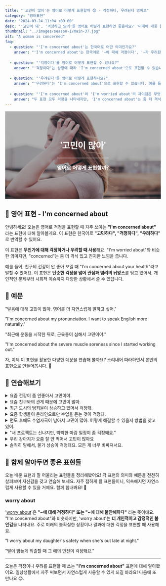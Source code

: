 ```yaml
---
title: "'고민이 많아'는 영어로 어떻게 표현할까 😟 - 걱정하다, 우려된다 영어로"
category: "영어표현"
date: "2024-03-24 11:04 +09:00"
desc: "'고민이 돼', '걱정하고 있어'를 영어로 어떻게 표현하면 좋을까요? '미래에 대한 불확실성 때문에 고민이 돼.', '최근 재정 상황 때문에 고민이 많아.' 등을 영어로 표현하는 법을 배워봅시다. 다양한 예문을 통해서 연습하고 본인의 표현으로 만들어 보세요."
thumbnail: "../images/season-1/main-37.jpg"
alt: "A woman is concerned"
faq:
  - question: "'I'm concerned about'는 한국어로 어떤 의미인가요?"
    answer: "'I'm concerned about'는 한국어로 '~에 대해 걱정이다', '~가 우려된다' 등으로 번역될 수 있습니다. 이 표현은 무언가에 대해 걱정하거나 염려할 때 사용합니다."

  - question: "'걱정이다'를 영어로 어떻게 표현할 수 있나요?"
    answer: "'걱정이다'는 상황에 따라 'I'm concerned about'으로 표현할 수 있습니다. 예를 들어, '네 건강이 걱정이야'는 'I'm concerned about your health'로 말할 수 있습니다."

  - question: "'우려된다'를 영어로 어떻게 표현하나요?"
    answer: "'우려된다'는 'I'm concerned about'으로 표현할 수 있습니다. 예를 들어, '경제 상황이 우려됩니다'는 'I'm concerned about the economic situation'으로 말할 수 있습니다."

  - question: "'I'm concerned about'와 'I'm worried about'의 차이점은 무엇인가요?"
    answer: "두 표현 모두 걱정을 나타내지만, 'I'm concerned about'는 좀 더 격식 있고 진지한 느낌을 줍니다. 'Worried'가 개인적인 불안을 나타낸다면, 'concerned'는 관심과 염려의 뉘앙스를 더 강하게 담고 있습니다."
---
```


![A woman is concerned](../images/season-1/main-37.jpg)

## 🌟 영어 표현 - I'm concerned about

안녕하세요! 오늘은 영어로 걱정을 표현할 때 자주 쓰이는 **"I'm concerned about"** 라는 표현에 대해 알아볼게요. 이 표현은 한국어로 **"고민하다", "걱정하다", "우려하다"** 로 번역할 수 있어요.

이 표현은 **무언가에 대해 걱정하거나 우려할 때 사용**해요. "I'm worried about"와 비슷한 의미지만, "concerned"는 좀 더 격식 있고 진지한 느낌을 줍니다.

예를 들어, 친구의 건강이 안 좋아 보일 때 "I'm concerned about your health"라고 말할 수 있어요. 이 표현은 **단순한 걱정을 넘어 관심과 염려의 뉘앙스**를 담고 있어서, 개인적인 문제부터 사회적 이슈까지 다양한 상황에서 쓸 수 있답니다.

<div 
  data-inline-banner="🎉 새해에는 스픽 AI와 함께 영어 공부하자" 
  data-inline-banner-subtext="설날 특별 할인으로 60%할인 + 추가 7만원 할인! (~2/3)" 
  data-inline-banner-link="https://app.usespeak.com/kr-ko/sale/kr-affiliate-special/?ref=engple-inline"
  data-inline-banner-caption="해당 링크를 통해 구매시 일정액의 수수료를 지급받습니다.">
</div>

## 📖 예문

"발음에 대해 고민이 많아. 영어를 더 자연스럽게 말하고 싶어."

"I'm concerned about my pronunciation. I want to speak English more naturally."

"최근에 운동을 시작한 뒤로, 근육통이 심해서 고민이야."

"I'm concerned about the severe muscle soreness since I started working out."

자, 이제 이 표현을 활용한 다양한 예문을 연습해 볼까요? 소리내어 따라하면서 본인의 표현으로 만들어봅시다. 🌟

## 💬 연습해보기

<details>
  <summary>요즘 건강이 좀 안좋아서 고민이야.</summary>
  <span>I'm concerned about my health these days, as it hasn't been great.</span>
</details>

<details>
  <summary>요즘 친구와의 관계 때문에 고민이 많아.</summary>
  <span>I'm concerned about my relationship with a friend recently.</span>
</details>

<details>
  <summary>최근 도시의 범죄율이 상승하고 있어서 걱정돼.</summary>
<span>I'm concerned about the rising crime rate in the city recently.</span>
</details>

<details>
  <summary>요즘 학생들이 온라인으로만 수업을 듣는 것이 걱정돼.</summary>
  <span>I'm concerned about students only having classes online these days.</span>
</details>

<details>
  <summary>면도 후에도 수염자국이 남아서 고민이 많아. 어떻게 해결할 수 있을지 방법을 찾고 있어.</summary>
<span>I'm concerned about beard shadows even after shaving. I'm <a href="/blog/in-english/173.look-for/">looking for</a> ways to resolve this.</span>
</details>

<details>
<summary>"새 프로젝트는 신나지만, 빡빡한 마감 일정이 좀 걱정돼요."</summary>
<span>"While I'm excited about the new project, I'm concerned about meeting such tight deadlines."</span>
</details>

<details>
<summary>우리 강아지가 요즘 잘 안 먹어서 고민이 많아요</summary>
<span>I'm concerned about my dog's health. He's been eating less lately.</span>
</details>

<details>
<summary>솔직히 말해서, 물가 상승이 걱정돼요. 모든 게 너무 비싸져서요.</summary>
<span>To be honest, I'm concerned about the rising cost of living. Everything's getting so expensive!</span>
</details>

## 🤝 함께 알아두면 좋은 표현들

오늘 배운 표현과 잘 어울리는 표현들을 정리해봤어요! 각 표현의 의미와 예문을 천천히 살펴보며 자신감을 갖고 연습해 보세요. 자주 접하게 될 표현들이니, 익숙해지면 자연스럽게 사용할 수 있을 거예요. 함께 힘내봐요! 🌟

### worry about

'[worry about](/blog/in-english/209.worry-about/)'은 **"~에 대해 걱정하다" 또는 "~에 대해 불안해하다"** 라는 뜻이에요. "I'm concerned about"와 비슷하지만, 'worry about'는 **더 개인적이고 감정적인 불안감**을 나타내요. 주로 미래의 불확실한 상황이나 결과에 대한 걱정을 표현할 때 사용해요.

"I worry about my daughter's safety when she's out late at night."

"딸이 밤늦게 외출할 때 그 애의 안전이 걱정돼요."

---

오늘은 걱정이나 우려를 표현할 때 쓰는 **"I'm concerned about"** 표현에 대해 알아봤어요. 일상생활에서 자주 써보면서 자연스럽게 사용할 수 있게 되길 바라요! 다음에 또 만나요 😊.
